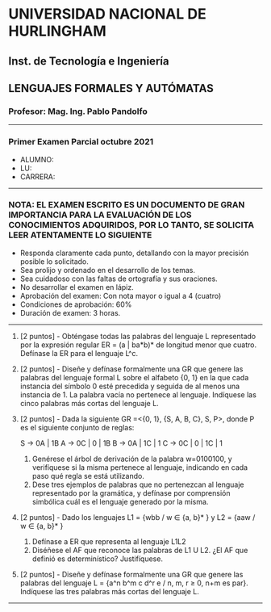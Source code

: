 # UNIVERSIDAD NACIONAL DE HURLINGHAM

## Inst. de Tecnología e Ingeniería

## LENGUAJES FORMALES Y AUTÓMATAS

### Profesor: Mag. Ing. Pablo Pandolfo

---

### Primer Examen Parcial octubre 2021

* ALUMNO:  
* LU:
* CARRERA:

---

### NOTA: EL EXAMEN ESCRITO ES UN DOCUMENTO DE GRAN IMPORTANCIA PARA LA EVALUACIÓN DE LOS CONOCIMIENTOS ADQUIRIDOS, POR LO TANTO, SE SOLICITA LEER ATENTAMENTE LO SIGUIENTE

* Responda claramente cada punto, detallando con la mayor precisión posible lo solicitado.
* Sea prolijo y ordenado en el desarrollo de los temas.
* Sea cuidadoso con las faltas de ortografía y sus oraciones.
* No desarrollar el examen en lápiz.
* Aprobación del examen: Con nota mayor o igual a 4 (cuatro)
* Condiciones de aprobación: 60%
* Duración de examen: 3 horas.

---

1. [2 puntos] - Obténgase todas las palabras del lenguaje L representado por la expresión regular ER = (a | ba\*b)\* de longitud menor que cuatro. Defínase la ER para el lenguaje L^c.

1. [2 puntos] - Diseñe y defínase formalmente una GR que genere las palabras del lenguaje formal L sobre el alfabeto {0, 1} en la que cada instancia del símbolo 0 esté precedida y seguida de al menos una instancia de 1. La palabra vacía no pertenece al lenguaje. Indíquese las cinco palabras más cortas del lenguaje L.

1. [2 puntos] - Dada la siguiente GR =<{0, 1},  {S, A, B, C}, S, P>, donde P es el siguiente conjunto de reglas:

    S -> 0A | 1B
    A -> 0C | 0 | 1B
    B -> 0A | 1C | 1
    C -> 0C | 0 | 1C | 1

    1. Genérese el árbol de derivación de la palabra w=0100100, y verifíquese si la misma pertenece al lenguaje, indicando en cada paso qué regla se está utilizando.
    1. Dese tres ejemplos de palabras que no pertenezcan al lenguaje representado por la gramática, y defínase por comprensión simbólica cuál es el lenguaje generado por la misma.

1. [2 puntos] - Dado los lenguajes L1 = {wbb / w ∈ {a, b}\* } y L2 = {aaw / w ∈ {a, b}\* }
    1. Defínase a ER que representa al lenguaje L1L2
    1. Diséñese el AF que reconoce las palabras de L1 U L2. ¿El AF que definió es determinístico? Justifíquese.

1. [2 puntos] - Diseñe y defínase formalmente una GR que genere las palabras del lenguaje L = {a^n b^m c d^r e / n, m, r ≥ 0, n+m es par}. Indíquese las tres palabras más cortas del lenguaje L.

---
